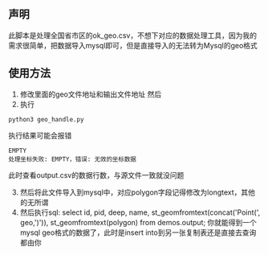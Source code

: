 ## 声明
此脚本是处理全国省市区的ok_geo.csv，不想下对应的数据处理工具，因为我的需求很简单，把数据导入mysql即可，但是直接导入的无法转为Mysql的geo格式
## 使用方法
1. 修改里面的geo文件地址和输出文件地址
然后
2. 执行
```
python3 geo_handle.py 
```

执行结果可能会报错 
```
EMPTY
处理坐标失败: EMPTY，错误: 无效的坐标数据
```
此时查看output.csv的数据行数，与源文件一致就没问题

3. 然后将此文件导入到mysql中，对应polygon字段记得修改为longtext，其他的无所谓
4. 然后执行sql: select id, pid, deep, name, st_geomfromtext(concat('Point(', geo,')')), st_geomfromtext(polygon) from demos.output; 
你就能得到一个mysql geo格式的数据了，此时是insert into到另一张复制表还是直接去查询都由你
